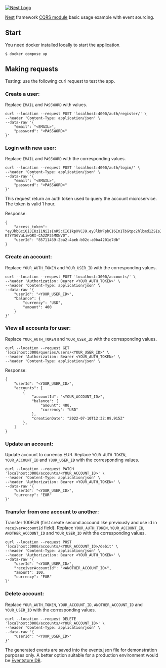 [![Nest Logo](http://kamilmysliwiec.com/public/nest-logo.png)](http://kamilmysliwiec.com/)

[Nest](https://github.com/kamilmysliwiec/nest) framework [CQRS module](https://github.com/kamilmysliwiec/nest-cqrs) basic usage example with event sourcing.

## Start
You need docker installed locally to start the application.

```
$ docker compose up
```

## Making requests
Testing: use the following curl request to test the app.

### Create a user:
Replace `EMAIL` and `PASSWORD` with values.

```
curl --location --request POST 'localhost:4000/auth/register/' \
--header 'Content-Type: application/json' \
--data-raw '{
    "email": "<EMAIL>",
    "password": "<PASSWORD>"
}'
```

### Login with new user:
Replace `EMAIL` and `PASSWORD` with the corresponding values.

```
curl --location --request POST 'localhost:4000/auth/login/' \
--header 'Content-Type: application/json' \
--data-raw '{
    "email": "<EMAIL>",
    "password": "<PASSWORD>"
}'

```
This request return an auth token used to query the account microservice.
The token is valid 1 hour.

Response:

```
{
    "access_token": "eyJhbGciOiJIUzI1NiIsInR5cCI6IkpXVCJ9.eyJlbWFpbCI6Im1lbGtpc2hlbmd1ZSIsInN1YiI6Ijg1NzExNDM5LTJiYTItNGFlYi1iMDJjLWEwYmE0MjAxZTdkYiIsImlhdCI6MTY1OTM3OTMwMiwiZXhwIjoxNjU5Mzg1MzAyfQ.zeL0DpVdyF8Hadp-KfYYS6VuLiwGRI-CA2ZP35MONV0",
    "userId": "85711439-2ba2-4aeb-b02c-a0ba4201e7db"
}
```

### Create an account:
Replace `YOUR_AUTH_TOKEN` and `YOUR_USER_ID` with the corresponding values.

```
curl --location --request POST 'localhost:3000/accounts/' \
--header 'Authorization: Bearer <YOUR_AUTH_TOKEN>' \
--header 'Content-Type: application/json' \
--data-raw '{
    "userId": "<YOUR_USER_ID>",
    "balance": {
        "currency": "USD",
        "amount": 400
    }
}'
```

### View all accounts for user:
Replace `YOUR_AUTH_TOKEN` and `YOUR_USER_ID` with the corresponding values.
```
curl --location --request GET 'localhost:3000/queries/users/<YOUR_USER_ID>' \
--header 'Authorization: Bearer <YOUR_AUTH_TOKEN>' \
--header 'Content-Type: application/json' \
```
Response:

```
{
    "userId": "<YOUR_USER_ID>",
    "accounts": [
        {
            "accountId": "<YOUR_ACCOUNT_ID>",
            "balance": {
                "amount": 400,
                "currency": "USD"
            },
            "creationDate": "2022-07-10T12:32:09.915Z"
        },
    ]
}
```

### Update an account:
Update account to currency EUR.
Replace `YOUR_AUTH_TOKEN`, `YOUR_ACCOUNT_ID` and `YOUR_USER_ID` with the corresponding values.
```
curl --location --request PATCH 'localhost:3000/accounts/<YOUR_ACCOUNT_ID>' \
--header 'Content-Type: application/json' \
--header 'Authorization: Bearer <YOUR_AUTH_TOKEN>' \
--data-raw '{
    "userId": "<YOUR_USER_ID>",
    "currency": "EUR"
}'
```

### Transfer from one account to another:
Transfer 100EUR (first create second accound like previously and use id in `receiverAccountId` field).
Replace `YOUR_AUTH_TOKEN`, `YOUR_ACCOUNT_ID`, `ANOTHER_ACCOUNT_ID` and `YOUR_USER_ID` with the corresponding values.
```
curl --location --request POST 'localhost:3000/accounts/<YOUR_ACCOUNT_ID>/debit' \
--header 'Content-Type: application/json' \
--header 'Authorization: Bearer <YOUR_AUTH_TOKEN>' \
--data-raw '{
    "userId": "<YOUR_USER_ID>",
    "receiverAccountId": "<ANOTHER_ACCOUNT_ID>",
    "amount": 100,
    "currency": "EUR"
}'
```

### Delete account:
Replace `YOUR_AUTH_TOKEN`, `YOUR_ACCOUNT_ID`, `ANOTHER_ACCOUNT_ID` and `YOUR_USER_ID` with the corresponding values.
```
curl --location --request DELETE 'localhost:3000/accounts/<YOUR_ACCOUNT_ID>' \
--header 'Content-Type: application/json' \
--data-raw '{
    "userId": "<YOUR_USER_ID>"
}'
```

The generated events are saved into the events.json file for demonstration purposes only. 
A better option suitable for a production environment would be [Eventstore DB](https://www.eventstore.com/).
